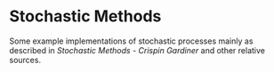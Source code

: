 # Stochastic Methods

Some example implementations of stochastic processes mainly as described in *Stochastic Methods - Crispin Gardiner* and other relative sources.
